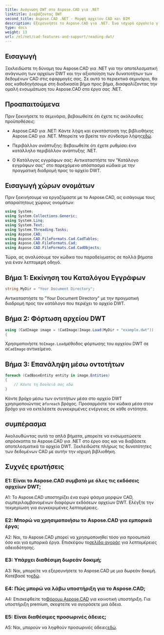 ```yaml
---
title: Ανάγνωση DWT στο Aspose.CAD για .NET
linktitle: Διαβάζοντας DWT
second_title: Aspose.CAD .NET - Μορφή αρχείου CAD και BIM
description: Εξερευνήστε το Aspose.CAD για .NET. Ένα ισχυρό εργαλείο για την ανάγνωση αρχείων DWT χωρίς κόπο. Ενισχύστε την ενσωμάτωση δεδομένων CAD με το φιλικό προς τον χρήστη σεμινάριο.
type: docs
weight: 13
url: /el/net/cad-features-and-support/reading-dwt/
---
```

## Εισαγωγή

Ξεκλειδώστε τη δύναμη του Aspose.CAD για .NET για την αποτελεσματική ανάγνωση των αρχείων DWT και την αξιοποίηση των δυνατοτήτων των δεδομένων CAD στις εφαρμογές σας. Σε αυτό το περιεκτικό σεμινάριο, θα σας καθοδηγήσουμε στη διαδικασία βήμα προς βήμα, διασφαλίζοντας την ομαλή ενσωμάτωση του Aspose.CAD στα έργα σας .NET.

## Προαπαιτούμενα

Πριν ξεκινήσετε το σεμινάριο, βεβαιωθείτε ότι έχετε τις ακόλουθες προϋποθέσεις:

-  Aspose.CAD για .NET: Κάντε λήψη και εγκατάσταση της βιβλιοθήκης Aspose.CAD για .NET. Μπορείτε να βρείτε τον σύνδεσμο λήψης[εδώ](https://releases.aspose.com/cad/net/).

- Περιβάλλον ανάπτυξης: Βεβαιωθείτε ότι έχετε ρυθμίσει ένα κατάλληλο περιβάλλον ανάπτυξης .NET.

- Ο Κατάλογος εγγράφων σας: Αντικαταστήστε τον "Κατάλογο εγγράφων σας" στο παρεχόμενο απόσπασμα κώδικα με την πραγματική διαδρομή προς το αρχείο DWT.

## Εισαγωγή χώρων ονομάτων

Πριν ξεκινήσουμε να εργαζόμαστε με το Aspose.CAD, ας εισάγουμε τους απαραίτητους χώρους ονομάτων:

```csharp
using System;
using System.Collections.Generic;
using System.Linq;
using System.Text;
using System.Threading.Tasks;
using Aspose.CAD;
using Aspose.CAD.FileFormats.Cad.CadTables;
using Aspose.CAD.FileFormats.Cad;
using Aspose.CAD.FileFormats.Cad.CadObjects;
```

Τώρα, ας αναλύσουμε τον κώδικα του παραδείγματος σε πολλά βήματα για έναν λεπτομερή οδηγό.

## Βήμα 1: Εκκίνηση του Καταλόγου Εγγράφων

```csharp
string MyDir = "Your Document Directory";
```

Αντικαταστήστε το "Your Document Directory" με την πραγματική διαδρομή προς τον κατάλογο που περιέχει το αρχείο DWT.

## Βήμα 2: Φόρτωση αρχείου DWT

```csharp
using (CadImage image = (CadImage)Image.Load(MyDir + "example.dwt"))
{
```

 Χρησιμοποιήστε το`Image.Load`μέθοδος φόρτωσης του αρχείου DWT σε α`CadImage` αντικείμενο.

## Βήμα 3: Επανάληψη μέσω οντοτήτων

```csharp
foreach (CadBaseEntity entity in image.Entities)
{
    // Κάντε τη δουλειά σας εδώ
}
```

 Κάντε βρόχο μέσω των οντοτήτων μέσα στο αρχείο DWT χρησιμοποιώντας a`foreach` βρόχος. Προσαρμόστε τον κώδικα μέσα στον βρόχο για να εκτελέσετε συγκεκριμένες ενέργειες σε κάθε οντότητα.

## συμπέρασμα

Ακολουθώντας αυτά τα απλά βήματα, μπορείτε να ενσωματώσετε απρόσκοπτα το Aspose.CAD για .NET στο έργο σας και να διαβάσετε αποτελεσματικά τα αρχεία DWT. Ξεκλειδώστε πλήρως τις δυνατότητες των δεδομένων CAD με αυτήν την ισχυρή βιβλιοθήκη.

## Συχνές ερωτήσεις

### Ε1: Είναι το Aspose.CAD συμβατό με όλες τις εκδόσεις αρχείων DWT;

A1: Το Aspose.CAD υποστηρίζει ένα ευρύ φάσμα μορφών CAD, συμπεριλαμβανομένων διαφόρων εκδόσεων αρχείων DWT. Ελέγξτε την τεκμηρίωση για συγκεκριμένες λεπτομέρειες.

### Ε2: Μπορώ να χρησιμοποιήσω το Aspose.CAD για εμπορικά έργα;

 A2: Ναι, το Aspose.CAD μπορεί να χρησιμοποιηθεί τόσο για προσωπικά όσο και για εμπορικά έργα. Επισκέψου το[σελίδα αγοράς](https://purchase.aspose.com/buy) για λεπτομέρειες αδειοδότησης.

### Ε3: Υπάρχει διαθέσιμη δωρεάν δοκιμή;

 A3: Ναι, μπορείτε να εξερευνήσετε το Aspose.CAD με μια δωρεάν δοκιμή. Κατέβασέ το[εδώ](https://releases.aspose.com/).

### Ε4: Πώς μπορώ να λάβω υποστήριξη για το Aspose.CAD;

 A4: Επισκεφθείτε το[Φόρουμ Aspose.CAD](https://forum.aspose.com/c/cad/19) για κοινοτική υποστήριξη. Για υποστήριξη premium, σκεφτείτε να αγοράσετε μια άδεια.

### Ε5: Είναι διαθέσιμες προσωρινές άδειες;

 A5: Ναι, μπορούν να ληφθούν προσωρινές άδειες[εδώ](https://purchase.aspose.com/temporary-license/).
